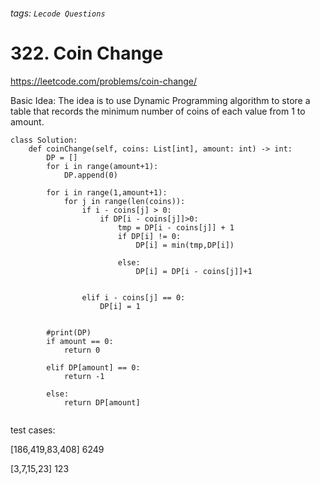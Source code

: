 ###### tags: `Lecode Questions`

# 322. Coin Change


https://leetcode.com/problems/coin-change/

Basic Idea: The idea is to use Dynamic Programming algorithm to store a table that records the minimum number of coins of each value from 1 to amount. 



```python=
class Solution:
    def coinChange(self, coins: List[int], amount: int) -> int:
        DP = []
        for i in range(amount+1):
            DP.append(0)
            
        for i in range(1,amount+1):
            for j in range(len(coins)):
                if i - coins[j] > 0:                   
                    if DP[i - coins[j]]>0:
                        tmp = DP[i - coins[j]] + 1
                        if DP[i] != 0:
                            DP[i] = min(tmp,DP[i])
                    
                        else:
                            DP[i] = DP[i - coins[j]]+1

                        
                elif i - coins[j] == 0:
                    DP[i] = 1
                        
        
        #print(DP)
        if amount == 0: 
            return 0
        
        elif DP[amount] == 0:
            return -1
        
        else:
            return DP[amount] 
        
```

test cases:

[186,419,83,408]
6249

[3,7,15,23]
123


